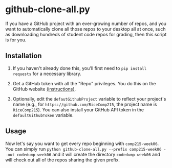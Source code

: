 # github-clone-all.py 

If you have a GitHub project with an ever-growing number of repos, and
you want to automatically clone all those repos to your desktop all at
once, such as downloading hundreds of student code repos for grading,
then this script is for you.

## Installation


1) If you haven't already done this, you'll first need to `pip install
requests` for a necessary library.

2) Get a GitHub token with all the "Repo" privileges. You do
this on the GitHub website
[(instructions)](https://github.com/blog/1509-personal-api-tokens). 

3) Optionally, edit the `defautGithubProject` variable to reflect your
   project's name (e.g., for `https://github.com/RiceComp215`, the
   project name is `RiceComp215`). You can also install your GitHub
   API token in the `defaultGithubToken` variable.

## Usage

Now let's say you want to get every repo beginning with `comp215-week06`.
You can simply run `python github-clone-all.py --prefix comp215-week06 --out codedump-week06`
and it will create the directory `codedump-week06` and will check out all
of the repos sharing the given prefix.
